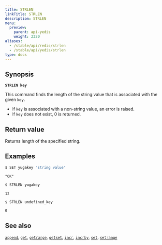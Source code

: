 ```yaml
---
title: STRLEN
linkTitle: STRLEN
description: STRLEN
menu:
  preview:
    parent: api-yedis
    weight: 2320
aliases:
  - /stable/api/redis/strlen
  - /stable/api/yedis/strlen
type: docs
---
```


## Synopsis

**`STRLEN key`**

This command finds the length of the string value that is associated with the given `key`.

-  If `key` is associated with a non-string value, an error is raised.
-  If `key` does not exist, 0 is returned.

## Return value

Returns length of the specified string.

## Examples

```sh
$ SET yugakey "string value"
```

```
"OK"
```

```sh
$ STRLEN yugakey
```

```
12
```

```sh
$ STRLEN undefined_key
```

```
0
```

## See also

[`append`](../append/), [`get`](../get/), [`getrange`](../getrange/), [`getset`](../getset/), [`incr`](../incr/), [`incrby`](../incrby/), [`set`](../set/), [`setrange`](../setrange/)
